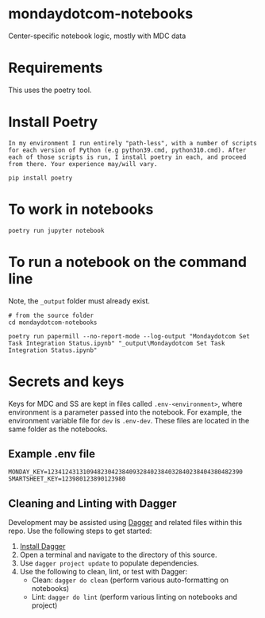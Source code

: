 # mondaydotcom-notebooks

Center-specific notebook logic, mostly with MDC data

# Requirements

This uses the poetry tool.

# Install Poetry

    In my environment I run entirely "path-less", with a number of scripts for each version of Python (e.g python39.cmd, python310.cmd). After each of those scripts is run, I install poetry in each, and proceed from there. Your experience may/will vary.

    pip install poetry

# To work in notebooks

    poetry run jupyter notebook

# To run a notebook on the command line

Note, the `_output` folder must already exist.

    # from the source folder
    cd mondaydotcom-notebooks
    
    poetry run papermill --no-report-mode --log-output "Mondaydotcom Set Task Integration Status.ipynb" "_output\Mondaydotcom Set Task Integration Status.ipynb" 

# Secrets and keys

Keys for MDC and SS are kept in files called `.env-<environment>`, where environment is a parameter passed into the notebook. For example, the environment variable file for `dev` is `.env-dev`. These files are located in the same folder as the notebooks.

## Example .env file

```
MONDAY_KEY=1234124313109482304238409328402384032840238404380482390
SMARTSHEET_KEY=123980123890123980
```

## Cleaning and Linting with Dagger

Development may be assisted using [Dagger](https://docs.dagger.io/) and related files within this repo. Use the following steps to get started:

1. [Install Dagger](https://docs.dagger.io/1200/local-dev)
1. Open a terminal and navigate to the directory of this source.
1. Use `dagger project update` to populate dependencies.
1. Use the following to clean, lint, or test with Dagger:
    - Clean: `dagger do clean` (perform various auto-formatting on notebooks)
    - Lint: `dagger do lint` (perform various linting on notebooks and project)
